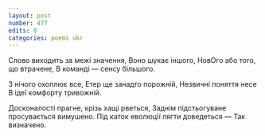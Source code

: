 ```yaml
---
layout: post
number: 477
edits: 8
categories: poems ukr
---
```


Слово виходить за межі значення,
Воно шукає іншого,
НовОго або того, що втрачене,
В команді — сенсу більшого.

З нічого охоплює все,
Етер ще занадто порожній,
Незвичні поняття несе
В ідеї комфорту тривожній.

Досконалості прагне, крізь хащі рветься,
Заднім підстьогуване просувається вимушено.
Під каток еволюції лягти доведеться —
Так визначено.
